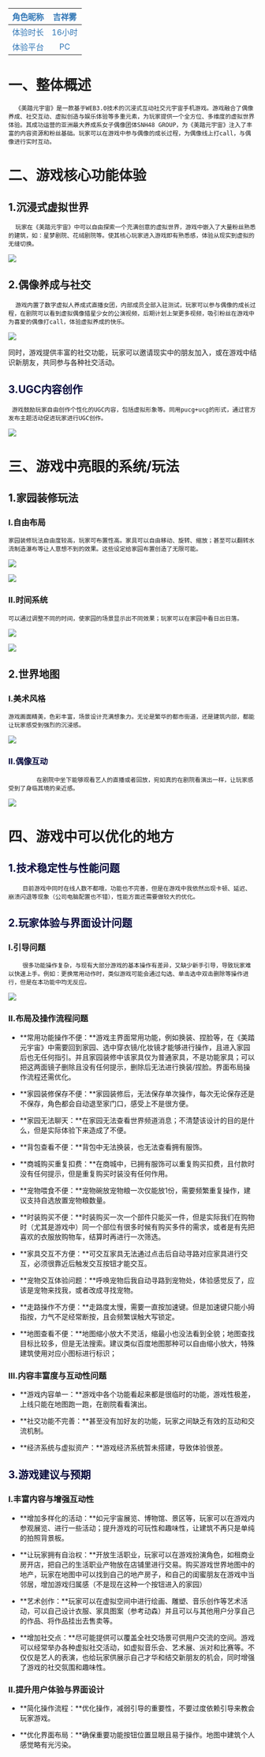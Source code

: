 

| <font style="color:rgb(46,117,181);">角色昵称</font> | <font style="color:rgb(46,117,181);">吉祥雾</font> |
| :---: | :---: |
| <font style="color:rgb(46,117,181);">体验时长</font> | <font style="color:rgb(46,117,181);">16小时</font> |
| <font style="color:rgb(46,117,181);">体验平台</font> | <font style="color:rgb(46,117,181);">PC</font> |


# 一、整体概述
      《美踏元宇宙》是一款基于WEB3.0技术的沉浸式互动社交元宇宙手机游戏。游戏融合了偶像养成、社交互动、虚拟创造与娱乐体验等多重元素，为玩家提供一个全方位、多维度的虚拟世界体验。其成功运营的亚洲最大养成系女子偶像团体SNH48 GROUP，为《美踏元宇宙》注入了丰富的内容资源和粉丝基础。玩家可以在游戏中参与偶像的成长过程，为偶像线上打call，与偶像进行实时互动。



# 二、游戏核心功能体验
## 1.沉浸式虚拟世界
      玩家在《美踏元宇宙》中可以自由探索一个充满创意的虚拟世界，游戏中嵌入了大量粉丝熟悉的建筑，如：星梦剧院、花绒剧院等。使其核心玩家进入游戏即有熟悉感，体验从现实到虚拟的无缝切换。

![](https://cdn.nlark.com/yuque/0/2024/png/44683805/1721810978506-e4dcad2a-b3fb-4d80-b7a4-3886672937b5.png)

## 2.偶像养成与社交
      游戏内置了数字虚拟人养成式直播女团，内部成员全部入驻测试，玩家可以参与偶像的成长过程，在剧院可以看到虚拟偶像猎星少女的公演视频，后期计划上架更多视频，吸引粉丝在游戏中为喜爱的偶像打call，体验虚拟养成的快乐。

![](https://cdn.nlark.com/yuque/0/2024/png/44683805/1721810953525-7121d4b3-ef41-472d-aa0f-4c7210fae09f.png)

同时，游戏提供丰富的社交功能，玩家可以邀请现实中的朋友加入，或在游戏中结识新朋友，共同参与各种社交活动。



## <font style="color:rgb(5, 7, 59);background-color:rgb(253, 253, 254);">3.UGC内容创作</font>
     游戏鼓励玩家自由创作个性化的UGC内容，包括虚拟形象等。同用pucg+ucg的形式，通过官方发布主题活动促进玩家进行UGC创作。

![](https://cdn.nlark.com/yuque/0/2024/png/44683805/1721811175317-e41b7def-3af1-4c35-9252-e4b02a77f8e2.png)





# 三、游戏中亮眼的系统/玩法
## 1.家园装修玩法
### Ⅰ.自由布局
    家园装修玩法自由度较高，玩家可布置性高。家具可以自由移动、旋转、缩放；甚至可以翻转水流制造瀑布等让人意想不到的效果。这些设定给家园布置创造了无限可能。

![](https://cdn.nlark.com/yuque/0/2024/jpeg/44683805/1721816631899-c43e49c8-2383-41c1-9272-bfe6675fefbf.jpeg)

![](https://cdn.nlark.com/yuque/0/2024/png/44683805/1721816376071-1c369615-5320-421f-9f67-06bc67c62b03.png)

### Ⅱ.时间系统
    可以通过调整不同的时间，使家园的场景显示出不同效果；玩家可以在家园中看日出日落。

![](https://cdn.nlark.com/yuque/0/2024/png/44683805/1721816827781-d45d5671-bc14-4230-93b8-a66817c5233a.png)

![](https://cdn.nlark.com/yuque/0/2024/png/44683805/1721816849505-92fb8694-e9cf-4788-ad0d-d4902e15c762.png)



## 2.世界地图
### Ⅰ.美术风格
    游戏画面精美，色彩丰富，场景设计充满想象力。无论是繁华的都市街道，还是建筑内部，都能让玩家感受到强烈的沉浸感。

![](https://cdn.nlark.com/yuque/0/2024/png/44683805/1721816901357-9cdbe12b-2e8a-4b86-9409-b76d16f68a13.png)

### **<font style="color:rgb(5, 7, 59);background-color:rgb(253, 253, 254);">Ⅱ.偶像互动</font>**
            在剧院中坐下能够观看艺人的直播或者回放，宛如真的在剧院看演出一样，让玩家感受到了身临其境的亲近感。

![](https://cdn.nlark.com/yuque/0/2024/png/44683805/1721817170914-1be2d404-c5b1-47ad-85c7-3041a5737e83.png)





# 四、游戏中可以优化的地方
## <font style="color:rgb(5, 7, 59);background-color:rgb(253, 253, 254);">1.技术稳定性与性能问题</font>
        目前游戏中同时在线人数不都哦，功能也不完善，但是在游戏中我依然出现卡顿、延迟、崩溃闪退等现象（公司电脑配置也不错），性能方面还需要做较大的优化。

## <font style="color:rgb(5, 7, 59);background-color:rgb(253, 253, 254);">2.玩家体验与界面设计问题</font>
### Ⅰ.引导问题
        很多功能操作复杂，与现有大部分游戏的基本操作有差异，又缺少新手引导，导致玩家难以快速上手。例如：更换常用动作时，类似游戏可能会通过勾选、单击选中双击删除等操作进行，但是在本功能中均无反应。

![](https://cdn.nlark.com/yuque/0/2024/png/44683805/1721817560482-0f40c6d2-770c-4995-9fff-b1f4789a09fa.png)



### Ⅱ.布局及操作流程问题
+ **常用功能操作不便：**游戏主界面常用功能，例如换装、捏脸等，在《美踏元宇宙》中需要回到家园、选中穿衣镜/化妆镜才能够进行操作，且进入家园后也无任何指引。并且家园装修中该家具仅为普通家具，不是功能家具；可以把这两面镜子删除且没有任何提示，删除后无法进行换装/捏脸。界面布局操作流程还需优化。



+ **家园装修保存不便：**家园装修后，无法保存单次操作，每次无论保存还是不保存，角色都会自动退至家门口，感受上不是很方便。



+ **家园无法聊天：**在家园无法查看世界频道消息；不清楚该设计的目的是什么，但是实际体验下来造成了不便。



+ **背包查看不便：**背包中无法换装，也无法查看拥有服饰。



+ **商城购买重复扣费：**在商城中，已拥有服饰可以重复购买扣费，且付款时没有任何提示，但是重复购买时装没有任何作用。



+ **宠物喂食不便：**宠物碗放宠物粮一次仅能放1份，需要频繁重复操作，建议支持自选放置宠物粮数量。



+ **时装购买不便：**时装购买一次一个部件只能买一件，但是实际我们在购物时（尤其是游戏中）同一个部位有很多时候有购买多件的需求，或者是有先把喜欢的衣服放购物车，结算时再进行一次筛选。



+ **家具交互不方便：**可交互家具无法通过点击后自动寻路对应家具进行交互，必须很靠近后触发交互按钮才能交互。



+ **宠物交互体验问题：**呼唤宠物后我自动寻路到宠物处，体验感觉反了，应该是宠物来找我，或者改成寻找宠物。



+ **走路操作不方便：**走路度太慢，需要一直按加速键。但是加速键只能小拇指按，力气不足经常断按，且会频繁误触大写锁定。



+ **地图查看不便：**地图缩小放大不灵活，缩最小也没法看到全貌；地图查找目标比较多，但是无法搜索。建议类似百度地图那种可以自由缩小放大，特殊建筑使用对应小图标进行标识；



### Ⅲ.内容丰富度与互动性问题
+ **游戏内容单一：**游戏中各个功能看起来都是很临时的功能，游戏性极差，上线只能在地图跑一跑，在剧院看看演出。



+ **社交功能不完善：**甚至没有加好友的功能，玩家之间缺乏有效的互动和交流机制。



+ **经济系统与虚拟资产：**游戏经济系统暂未搭建，导致体验很差。





## <font style="color:rgb(5, 7, 59);background-color:rgb(253, 253, 254);">3.游戏建议与预期</font>
### Ⅰ.丰富内容与增强互动性
+ **增加多样化的活动：**如元宇宙展览、博物馆、景区等，玩家可以在游戏内参观展览、进行一些活动；提升游戏的可玩性和趣味性，让建筑不再只是单纯的拍照背景板。



+ **让玩家拥有自治权：**开放生活职业，玩家可以在游戏扮演角色，如租商业房开店，把自己的生活职业产物放在店铺里进行交易。购买游戏世界地图中的地产，玩家在地图中可以找到自己的地产房子，和自己的闺蜜朋友在游戏中当邻居，增加游戏归属感（不是现在这种一个按钮进入的家园）



+ **艺术创作：**玩家可以在虚拟空间中进行绘画、雕塑、音乐创作等艺术活动，可以自己设计衣服、家具图案（参考动森）并且可以与其他用户分享自己的作品、将作品挂出去售卖等。



+ **增加社交点：**尽可能提供可以覆盖全社交场景可供用户交流的空间。游戏可以经常举办各种虚拟社交活动，如虚拟音乐会、艺术展、派对和比赛等。不仅仅是艺人的表演，也给玩家供展示自己才华和结交新朋友的机会，同时增强了游戏的社交氛围和趣味性。



### Ⅱ.提升用户体验与界面设计
+ **简化操作流程：**优化操作，减弱引导的重要性，不要过度依赖引导来教会玩家游戏。



+ **优化界面布局：**确保重要功能按钮位置显眼且易于操作。地图中建筑个人感觉略有光污染。































